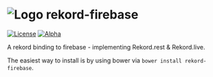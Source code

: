 # ![Logo](https://avatars2.githubusercontent.com/u/18293077?v=3&s=100) rekord-firebase

[![License](https://img.shields.io/badge/license-MIT-blue.svg)](https://github.com/Rekord/rekord/blob/master/LICENSE)
[![Alpha](https://img.shields.io/badge/State-Alpha-orange.svg)]()

A rekord binding to firebase - implementing Rekord.rest & Rekord.live.

The easiest way to install is by using bower via `bower install rekord-firebase`.
